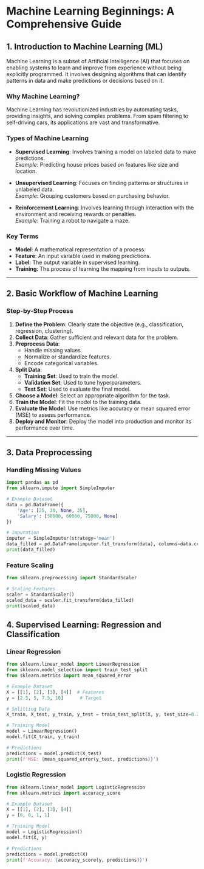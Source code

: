 # Machine Learning Beginnings: A Comprehensive Guide

## 1. Introduction to Machine Learning (ML)

Machine Learning is a subset of Artificial Intelligence (AI) that focuses on enabling systems to learn and improve from experience without being explicitly programmed. It involves designing algorithms that can identify patterns in data and make predictions or decisions based on it.

### Why Machine Learning?

Machine Learning has revolutionized industries by automating tasks, providing insights, and solving complex problems. From spam filtering to self-driving cars, its applications are vast and transformative.

### Types of Machine Learning

- **Supervised Learning**: Involves training a model on labeled data to make predictions.  
  *Example*: Predicting house prices based on features like size and location.

- **Unsupervised Learning**: Focuses on finding patterns or structures in unlabeled data.  
  *Example*: Grouping customers based on purchasing behavior.

- **Reinforcement Learning**: Involves learning through interaction with the environment and receiving rewards or penalties.  
  *Example*: Training a robot to navigate a maze.

### Key Terms

- **Model**: A mathematical representation of a process.  
- **Feature**: An input variable used in making predictions.  
- **Label**: The output variable in supervised learning.  
- **Training**: The process of learning the mapping from inputs to outputs.

---

## 2. Basic Workflow of Machine Learning

### Step-by-Step Process

1. **Define the Problem**: Clearly state the objective (e.g., classification, regression, clustering).
2. **Collect Data**: Gather sufficient and relevant data for the problem.
3. **Preprocess Data**:
   - Handle missing values.
   - Normalize or standardize features.
   - Encode categorical variables.
4. **Split Data**:
   - **Training Set**: Used to train the model.
   - **Validation Set**: Used to tune hyperparameters.
   - **Test Set**: Used to evaluate the final model.
5. **Choose a Model**: Select an appropriate algorithm for the task.
6. **Train the Model**: Fit the model to the training data.
7. **Evaluate the Model**: Use metrics like accuracy or mean squared error (MSE) to assess performance.
8. **Deploy and Monitor**: Deploy the model into production and monitor its performance over time.

---

## 3. Data Preprocessing

### Handling Missing Values

```python
import pandas as pd
from sklearn.impute import SimpleImputer

# Example Dataset
data = pd.DataFrame({
    'Age': [25, 30, None, 35],
    'Salary': [50000, 60000, 75000, None]
})

# Imputation
imputer = SimpleImputer(strategy='mean')
data_filled = pd.DataFrame(imputer.fit_transform(data), columns=data.columns)
print(data_filled)
```

### Feature Scaling

```python
from sklearn.preprocessing import StandardScaler

# Scaling Features
scaler = StandardScaler()
scaled_data = scaler.fit_transform(data_filled)
print(scaled_data)

```

## 4. Supervised Learning: Regression and Classification

### Linear Regression

```python
from sklearn.linear_model import LinearRegression
from sklearn.model_selection import train_test_split
from sklearn.metrics import mean_squared_error

# Example Dataset
X = [[1], [2], [3], [4]]  # Features
y = [2.5, 5, 7.5, 10]      # Target

# Splitting Data
X_train, X_test, y_train, y_test = train_test_split(X, y, test_size=0.2)

# Training Model
model = LinearRegression()
model.fit(X_train, y_train)

# Predictions
predictions = model.predict(X_test)
print(f'MSE: {mean_squared_error(y_test, predictions)}')


```

### Logistic Regression

```python
from sklearn.linear_model import LogisticRegression
from sklearn.metrics import accuracy_score

# Example Dataset
X = [[1], [2], [3], [4]]
y = [0, 0, 1, 1]

# Training Model
model = LogisticRegression()
model.fit(X, y)

# Predictions
predictions = model.predict(X)
print(f'Accuracy: {accuracy_score(y, predictions)}')
```


